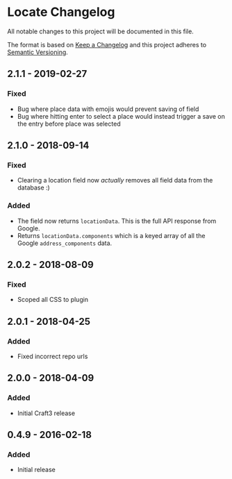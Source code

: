 # Locate Changelog

All notable changes to this project will be documented in this file.

The format is based on [Keep a Changelog](http://keepachangelog.com/) and this project adheres to [Semantic Versioning](http://semver.org/).

## 2.1.1 - 2019-02-27
### Fixed
- Bug where place data with emojis would prevent saving of field
- Bug where hitting enter to select a place would instead trigger a save on the entry before place was selected

## 2.1.0 - 2018-09-14
### Fixed
- Clearing a location field now *actually* removes all field data from the database :)

### Added
- The field now returns `locationData`. This is the full API response from Google.
- Returns `locationData.components` which is a keyed array of all the Google `address_components` data.

## 2.0.2 - 2018-08-09
### Fixed
- Scoped all CSS to plugin

## 2.0.1 - 2018-04-25
### Added
- Fixed incorrect repo urls

## 2.0.0 - 2018-04-09
### Added
- Initial Craft3 release

## 0.4.9 - 2016-02-18
### Added
- Initial release
